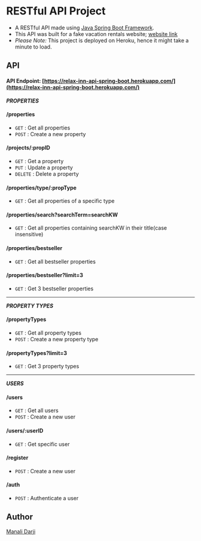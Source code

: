 # RESTful API Project

- A RESTful API made using [Java Spring Boot Framework](https://spring.io/projects/spring-boot).
- This API was built for a fake vacation rentals website; [website link](link)
- *Please Note:* This project is deployed on Heroku, hence it might take a minute to load.


## API
#### API Endpoint: [https://relax-inn-api-spring-boot.herokuapp.com/](https://relax-inn-api-spring-boot.herokuapp.com/)

**_PROPERTIES_**

#### /properties
* `GET` : Get all properties
* `POST` : Create a new property

#### /projects/:propID
* `GET` : Get a property
* `PUT` : Update a property
* `DELETE` : Delete a property

#### /properties/type/:propType
* `GET` : Get all properties of a specific type

#### /properties/search?searchTerm=searchKW
* `GET` : Get all properties containing searchKW in their title(case insensitive)

#### /properties/bestseller
* `GET` : Get all bestseller properties

#### /properties/bestseller?limit=3
* `GET` : Get 3 bestseller properties

---
**_PROPERTY TYPES_**

#### /propertyTypes
* `GET` : Get all property types
* `POST` : Create a new property type

#### /propertyTypes?limit=3
* `GET` : Get 3 property types
---
**_USERS_**

#### /users
* `GET` : Get all users
* `POST` : Create a new user

#### /users/:userID
* `GET` : Get specific user

#### /register
* `POST` : Create a new user

#### /auth
* `POST` : Authenticate a user

## Author
[Manali Darji](https://www.linkedin.com/in/manalidarji/)
